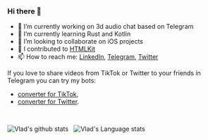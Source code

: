 ### Hi there 👋

- 🔭 I’m currently working on 3d audio chat based on Telegram
- 🌱 I’m currently learning Rust and Kotlin
- 👯 I’m looking to collaborate on iOS projects
- 🔨 I contributed to [HTMLKit](https://github.com/iabudiab/HTMLKit)
- 📫 How to reach me: [LinkedIn](https://www.linkedin.com/in/crivlaldo/), [Telegram](https://t.me/crivlaldo), [Twitter](twitter.com/crivlaldo)
<!-- - 🤔 I’m looking for help with ... -->

If you love to share videos from TikTok or Twitter to your friends in Telegram you can try my bots:
* [converter for TikTok](https://t.me/tiktok2tgbot),
* [converter for Twitter](https://t.me/twt2tgbot).

<br />

![Vlad's github stats](https://github-readme-stats.vercel.app/api?username=vladvlasov256&show_icons=true&hide_border=true)&nbsp;&nbsp;
![Vlad's Language stats](https://github-readme-stats-eight-theta.vercel.app/api/top-langs/?username=vladvlasov256&layout=compact&langs_count=8&hide_border=true)
